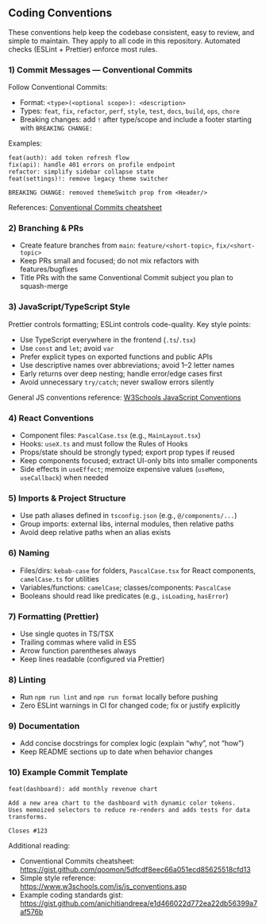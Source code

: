 ## Coding Conventions

These conventions help keep the codebase consistent, easy to review, and simple to maintain. They apply to all code in this repository. Automated checks (ESLint + Prettier) enforce most rules.

### 1) Commit Messages — Conventional Commits

Follow Conventional Commits:

- Format: `<type>(<optional scope>): <description>`
- Types: `feat`, `fix`, `refactor`, `perf`, `style`, `test`, `docs`, `build`, `ops`, `chore`
- Breaking changes: add `!` after type/scope and include a footer starting with `BREAKING CHANGE:`

Examples:

```
feat(auth): add token refresh flow
fix(api): handle 401 errors on profile endpoint
refactor: simplify sidebar collapse state
feat(settings)!: remove legacy theme switcher

BREAKING CHANGE: removed themeSwitch prop from <Header/>
```

References: [Conventional Commits cheatsheet](https://gist.github.com/qoomon/5dfcdf8eec66a051ecd85625518cfd13)

### 2) Branching & PRs

- Create feature branches from `main`: `feature/<short-topic>`, `fix/<short-topic>`
- Keep PRs small and focused; do not mix refactors with features/bugfixes
- Title PRs with the same Conventional Commit subject you plan to squash-merge

### 3) JavaScript/TypeScript Style

Prettier controls formatting; ESLint controls code-quality. Key style points:

- Use TypeScript everywhere in the frontend (`.ts`/`.tsx`)
- Use `const` and `let`; avoid `var`
- Prefer explicit types on exported functions and public APIs
- Use descriptive names over abbreviations; avoid 1–2 letter names
- Early returns over deep nesting; handle error/edge cases first
- Avoid unnecessary `try/catch`; never swallow errors silently

General JS conventions reference: [W3Schools JavaScript Conventions](https://www.w3schools.com/js/js_conventions.asp)

### 4) React Conventions

- Component files: `PascalCase.tsx` (e.g., `MainLayout.tsx`)
- Hooks: `useX.ts` and must follow the Rules of Hooks
- Props/state should be strongly typed; export prop types if reused
- Keep components focused; extract UI-only bits into smaller components
- Side effects in `useEffect`; memoize expensive values (`useMemo`, `useCallback`) when needed

### 5) Imports & Project Structure

- Use path aliases defined in `tsconfig.json` (e.g., `@/components/...`)
- Group imports: external libs, internal modules, then relative paths
- Avoid deep relative paths when an alias exists

### 6) Naming

- Files/dirs: `kebab-case` for folders, `PascalCase.tsx` for React components, `camelCase.ts` for utilities
- Variables/functions: `camelCase`; classes/components: `PascalCase`
- Booleans should read like predicates (e.g., `isLoading`, `hasError`)

### 7) Formatting (Prettier)

- Use single quotes in TS/TSX
- Trailing commas where valid in ES5
- Arrow function parentheses always
- Keep lines readable (configured via Prettier)

### 8) Linting

- Run `npm run lint` and `npm run format` locally before pushing
- Zero ESLint warnings in CI for changed code; fix or justify explicitly

### 9) Documentation

- Add concise docstrings for complex logic (explain “why”, not “how”)
- Keep README sections up to date when behavior changes

### 10) Example Commit Template

```
feat(dashboard): add monthly revenue chart

Add a new area chart to the dashboard with dynamic color tokens.
Uses memoized selectors to reduce re-renders and adds tests for data
transforms.

Closes #123
```

Additional reading:

- Conventional Commits cheatsheet: https://gist.github.com/qoomon/5dfcdf8eec66a051ecd85625518cfd13
- Simple style reference: https://www.w3schools.com/js/js_conventions.asp
- Example coding standards gist: https://gist.github.com/anichitiandreea/e1d466022d772ea22db56399a7af576b


